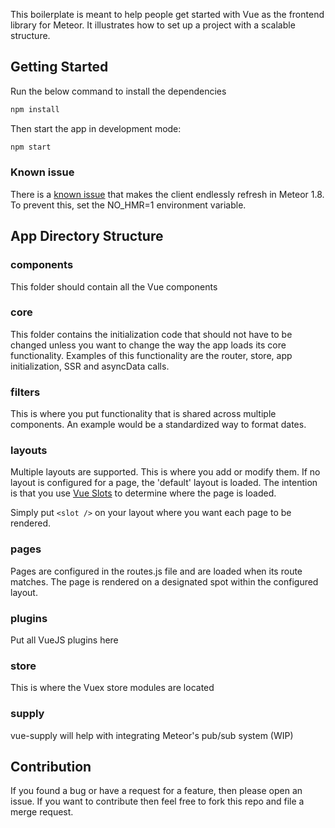 This boilerplate is meant to help people get started with Vue as the frontend library for Meteor. 
It illustrates how to set up a project with a scalable structure. 

## Getting Started

Run the below command to install the dependencies

```sh
npm install
```

Then start the app in development mode:

```sh
npm start
```

### Known issue

There is a [known issue](https://github.com/meteor-vue/vue-meteor/issues/326) that makes the client endlessly refresh in Meteor 1.8. To prevent this, set the NO_HMR=1 environment variable.

## App Directory Structure

### components
This folder should contain all the Vue components

### core
This folder contains the initialization code that should not have to be changed unless you want to change 
the way the app loads its core functionality. Examples of this functionality are the router, store, app initialization, 
SSR and asyncData calls.

### filters
This is where you put functionality that is shared across multiple components. An example would be a standardized 
way to format dates.

### layouts
Multiple layouts are supported. This is where you add or modify them. If no layout is configured for a page, 
the 'default' layout is loaded. The intention is that you use [Vue Slots](https://vuejs.org/v2/guide/components-slots.html) 
to determine where the page is loaded. 

Simply put `<slot />` on your layout where you want each page to be rendered.

### pages
Pages are configured in the routes.js file and are loaded when its route matches. The page is rendered on a 
designated spot within the configured layout. 

### plugins
Put all VueJS plugins here

### store
This is where the Vuex store modules are located

### supply
vue-supply will help with integrating Meteor's pub/sub system (WIP)

## Contribution

If you found a bug or have a request for a feature, then please open an issue. If you 
want to contribute then feel free to fork this repo and file a merge request. 

